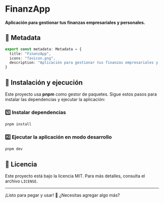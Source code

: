 # FinanzApp

**Aplicación para gestionar tus finanzas empresariales y personales.**

## 📌 Metadata

```typescript
export const metadata: Metadata = {
  title: "FinanzApp",
  icons: "favicon.png",
  description: "Aplicación para gestionar tus finanzas empresariales y personales",
}
```

## 🚀 Instalación y ejecución

Este proyecto usa **pnpm** como gestor de paquetes. Sigue estos pasos para instalar las dependencias y ejecutar la aplicación:

### 1️⃣ Instalar dependencias

```sh
pnpm install
```

### 2️⃣ Ejecutar la aplicación en modo desarrollo

```sh
pnpm dev
```

## 📜 Licencia

Este proyecto está bajo la licencia MIT. Para más detalles, consulta el archivo `LICENSE`.

---

¡Listo para pegar y usar! 📌 ¿Necesitas agregar algo más?
